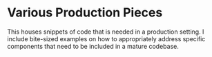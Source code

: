 # Various Production Pieces
This houses snippets of code that is needed in a production setting. I include bite-sized examples on how to appropriately address specific components that need to be included in a mature codebase.
